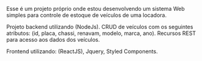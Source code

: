 Esse é um projeto próprio onde estou desenvolvendo um sistema Web simples para controle de estoque de veículos de uma locadora.

Projeto backend utilizando (NodeJs).
CRUD de veículos com os seguintes atributos: (id, placa, chassi, renavam, modelo, marca, ano).
Recursos REST para acesso aos dados dos veículos.

Frontend utilizando: (ReactJS),
Jquery,
Styled Components.
